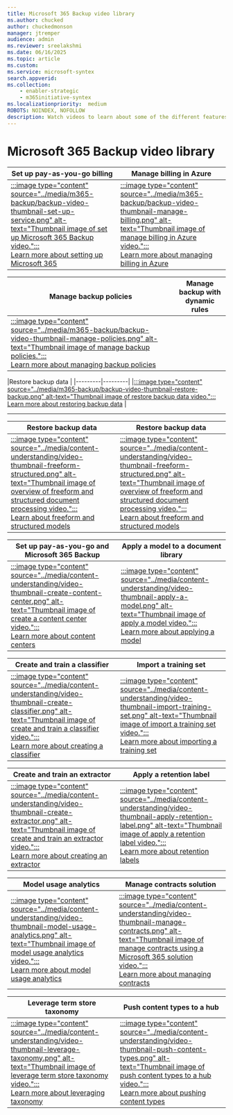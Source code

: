 ```yaml
---
title: Microsoft 365 Backup video library
ms.author: chucked
author: chuckedmonson
manager: jtremper
audience: admin
ms.reviewer: sreelakshmi
ms.date: 06/16/2025
ms.topic: article
ms.custom: 
ms.service: microsoft-syntex
search.appverid: 
ms.collection: 
    - enabler-strategic
    - m365initiative-syntex
ms.localizationpriority:  medium
ROBOTS: NOINDEX, NOFOLLOW
description: Watch videos to learn about some of the different features in Microsoft 365 Backup.
---
```


# Microsoft 365 Backup video library


|Set up pay-as-you-go billing  |Manage billing in Azure  |
|---------|---------|
|[:::image type="content" source="../media/m365-backup/backup-video-thumbnail-set-up-service.png" alt-text="Thumbnail image of set up Microsoft 365 Backup video.":::](https://learn-video.azurefd.net/vod/player?id=d4f5a898-3d35-42aa-ae3f-6639b59943f9)<br>[Learn more about setting up Microsoft 365](backup-setup.md)     |[:::image type="content" source="../media/m365-backup/backup-video-thumbnail-manage-billing.png" alt-text="Thumbnail image of manage billing in Azure video.":::](https://learn-video.azurefd.net/vod/player?id=a87d77a7-2c88-43fc-ae8c-5ba42765f956)<br>[Learn more about managing billing in Azure](/en-us/azure/cost-management-billing/understand/mca-overview)          |

|Manage backup policies  |Manage backup with dynamic rules  |
|---------|---------|
|[:::image type="content" source="../media/m365-backup/backup-video-thumbnail-manage-policies.png" alt-text="Thumbnail image of manage backup policies.":::](https://learn-video.azurefd.net/vod/player?id=2cdeb3f7-2565-414c-9afe-e2deb5dc77c2)<br>[Learn more about managing backup policies](backup-view-edit-policies.md)    ||[:::image type="content" source="../media/m365-backup/backup-video-thumbnail-manage-dynamic-rules.png" alt-text="Thumbnail image of manage backup with dynamic rules video.":::](https://learn-video.azurefd.net/vod/player?id=7604db2b-5099-4b87-b94d-d36436b3ac18)<br>[Learn more about managing backup with dynamic rules](backup-view-edit-policies.md)           |


|Restore backup data  |
|---------|---------|
|[:::image type="content" source="../media/m365-backup/backup-video-thumbnail-restore-backup.png" alt-text="Thumbnail image of restore backup data video.":::](https://learn-video.azurefd.net/vod/player?id=c9a4ced2-7ce3-4bc9-b42f-876b05497e1b)<br>[Learn more about restoring backup data](backup-restore-data.md)    |


---------------------------------------


|Restore backup data  |Restore backup data  |
|---------|---------|
|[:::image type="content" source="../media/content-understanding/video-thumbnail-freeform-structured.png" alt-text="Thumbnail image of overview of freeform and structured document processing video.":::](https://learn-video.azurefd.net/vod/player?id=c9a4ced2-7ce3-4bc9-b42f-876b05497e1b)<br>[Learn about freeform and structured models](form-processing-overview.md)    |[:::image type="content" source="../media/content-understanding/video-thumbnail-freeform-structured.png" alt-text="Thumbnail image of overview of freeform and structured document processing video.":::](https://learn-video.azurefd.net/vod/player?id=c9a4ced2-7ce3-4bc9-b42f-876b05497e1b)<br>[Learn about freeform and structured models](form-processing-overview.md)         |




|Set up pay-as-you-go and Microsoft 365 Backup  |Apply a model to a document library  |
|---------|---------|
|[:::image type="content" source="../media/content-understanding/video-thumbnail-create-content-center.png" alt-text="Thumbnail image of create a content center video.":::](https://learn-video.azurefd.net/vod/player?id=d4f5a898-3d35-42aa-ae3f-6639b59943f9)<br>[Learn more about content centers](create-a-content-center.md)     |[:::image type="content" source="../media/content-understanding/video-thumbnail-apply-a-model.png" alt-text="Thumbnail image of apply a model video.":::](https://learn-video.azurefd.net/vod/player?id=a87d77a7-2c88-43fc-ae8c-5ba42765f956)<br>[Learn more about applying a model](apply-a-model.md)         |

|Create and train a classifier  |Import a training set  |
|---------|---------|
|[:::image type="content" source="../media/content-understanding/video-thumbnail-create-classifier.png" alt-text="Thumbnail image of create and train a classifier video.":::](https://learn-video.azurefd.net/vod/player?id=a5f12b4e-505b-4015-906b-d1938826693b)<br>[Learn more about creating a classifier](create-a-classifier.md)    |[:::image type="content" source="../media/content-understanding/video-thumbnail-import-training-set.png" alt-text="Thumbnail image of import a training set video.":::](https://learn-video.azurefd.net/vod/player?id=803f5025-0952-40cb-a539-2e0ed81ee94f)<br>[Learn more about importing a training set](create-a-classifier.md#add-your-example-files)     |

|Create and train an extractor  |Apply a retention label  |
|---------|---------|
|[:::image type="content" source="../media/content-understanding/video-thumbnail-create-extractor.png" alt-text="Thumbnail image of create and train an extractor video.":::](https://learn-video.azurefd.net/vod/player?id=cce2f92b-f547-4e40-9aaf-1258af2afc03)<br>[Learn more about creating an extractor](create-an-extractor.md)    |[:::image type="content" source="../media/content-understanding/video-thumbnail-apply-retention-label.png" alt-text="Thumbnail image of apply a retention label video.":::](https://learn-video.azurefd.net/vod/player?id=76cbc982-72ee-414d-8c91-d407f94e1628)<br>[Learn more about retention labels](apply-a-retention-label-to-a-model.md)     |

|Model usage analytics  |Manage contracts solution  |
|---------|---------|
|[:::image type="content" source="../media/content-understanding/video-thumbnail-model-usage-analytics.png" alt-text="Thumbnail image of model usage analytics video.":::](https://learn-video.azurefd.net/vod/player?id=3ce39756-8da7-4cdd-a2e3-a7a4104648da)<br>[Learn more about model usage analytics](model-usage-analytics.md)     |[:::image type="content" source="../media/content-understanding/video-thumbnail-manage-contracts.png" alt-text="Thumbnail image of manage contracts using a Microsoft 365 solution video.":::](https://learn-video.azurefd.net/vod/player?id=04c084c9-5419-408a-9e6e-92d01bb3ddee)<br>[Learn more about managing contracts](solution-manage-contracts-in-microsoft-365.md)     |

|Leverage term store taxonomy   |Push content types to a hub  |
|---------|---------|
|[:::image type="content" source="../media/content-understanding/video-thumbnail-leverage-taxonomy.png" alt-text="Thumbnail image of leverage term store taxonomy video.":::](https://learn-video.azurefd.net/vod/player?id=a47ffcfc-0494-4a4a-85cb-9017bba024b0)<br>[Learn more about leveraging taxonomy](leverage-term-store-taxonomy.md)    |[:::image type="content" source="../media/content-understanding/video-thumbnail-push-content-types.png" alt-text="Thumbnail image of push content types to a hub video.":::](https://learn-video.azurefd.net/vod/player?id=6698ac03-3ec8-4429-83b8-bc10b11357dd)<br>[Learn more about pushing content types](push-content-type-to-hub.md)     |
